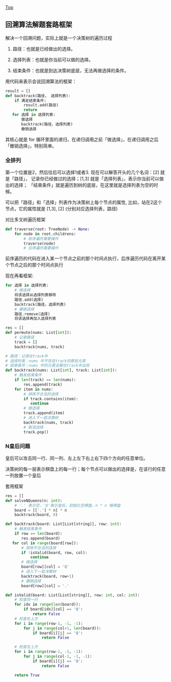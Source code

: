 
[Top](./README.md)

## 回溯算法解题套路框架

解决一个回溯问题，实际上就是一个决策树的遍历过程

1. 路径：也就是已经做出的选择。

2. 选择列表：也就是你当前可以做的选择。

3. 结束条件：也就是到达决策树底层，无法再做选择的条件。

用代码来表示会说回溯算法的框架：

```python
result = []
def backtrack(路径， 选择列表):
    if 满足结束条件:
        result.add(路径)
        return
   for 选择 in 选择列表:
       做选择
       backtrack(路径，选择列表)
       撤销选择
```

其核心就是 for 循环里面的递归，在递归调用之前「做选择」，在递归调用之后「撤销选择」，特别简单。


### 全排列

第一个位置是2，然后往后可以选择1或者3.
现在可以解答开头的几个名词：[2] 就是「路径」，
记录你已经做过的选择；[1,3] 就是「选择列表」，表示你当前可以做出的选择；
「结束条件」就是遍历到树的底层，在这里就是选择列表为空的时候。

可以把「路径」和「选择」列表作为决策树上每个节点的属性, 比如，站在2这个节点，它的属性就是
[1,3], [2] (分别对应选择列表，路径)

对比多叉树遍历框架

```python
def traverse(root: TreeNode) -> None:
    for node in root.childrens:
        # 前序遍历需要操作
        traverse(node)
        # 后序遍历需要操作
```

前序遍历的代码在进入某一个节点之前的那个时间点执行，后序遍历代码在离开某个节点之后的那个时间点执行

现在再看框架:
```python
for 选择 in 选择列表:
    # 做选择
    将该选择从选择列表移除
    路径.add(选择)
    backtrack(路径，选择列表)
    # 撤销选择
    路径.remove(选择)
    将该选择再加入选择列表
```

```python
res = []
def permute(nums: List[int]):
    # 记录路径
    track = []
    backtrack(nums, track)

# 路径：记录在track中
# 选择列表：nums 中不存在track的那些元素
# 结束条件：nums 中的元素全都在track中出现
def backtrack(nums: List[int], track: List[int]):
    # 触发结束条件
    if len(track) == len(nums):
        res.append(track)
    for item in nums:
        # 排除不合法的选择
        if track.contains(item):
           continue
        # 做选择
        track.append(item)
        # 进入下一层决策树
        backtrack(nums, track)
        # 取消选择
        track.pop()
```

### N皇后问题

皇后可以攻击同一行、同一列、左上左下右上右下四个方向的任意单位。

决策树的每一层表示棋盘上的每一行；每个节点可以做出的选择是，在该行的任意一列放置一个皇后

套用框架

```python
res = []
def solveNQueens(n: int):
    # '.' 表示空，'Q'表示皇后，初始化空棋盘，n * n 格棋盘
    board = [['.'] * n] * n
    backtrack(board, 0)

def backtrack(board: List[List[string]], row: int):
    # 触发结束条件
    if row == len(board):
       res.append(board)
   for col in range(board[row]):
       # 排除不合法的选择
       if !isValid(board, row, col):
           continue
       # 做选择
       board[row][col] = 'Q'
       # 进入下一层决策树
       backtrack(board, row+1)
       # 撤销选择
       board[row][col] = '.'

def isValid(board: List[List[string]], row: int, col: int):
    # 检查同一行
    for idx in range(len(board)):
        if board[idx][col] == 'Q':
            return False
    # 检查右上方
    for i in range(row-1, -1, -1):
        for j in range(col+1, len(board)):
            if board[i][j] == 'Q':
                return False

    # 检查左上方
    for i in range(row-1, -1, -1):
        for j in range(col-1, -1, -1):
            if board[i][j] == 'Q':
                return False

    return True
```

